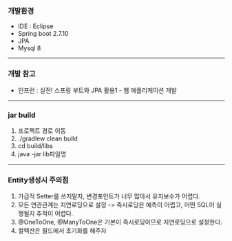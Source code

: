 ### 개발환경
    
+   IDE : Eclipse
+   Spring boot 2.7.10
+   JPA
+   Mysql 8

------------
### 개발 참고
    
+   인프런 : 실전! 스프링 부트와 JPA 활용1 - 웹 애플리케이션 개발

------------
### jar build
1.  프로젝트 경로 이동
2.  ./gradlew clean build
3.  cd build/libs
4.  java -jar lib파일명

------------
### Entity생성시 주의점
1.  가급적 Setter를 쓰지말자, 변경포인트가 너무 많아서 유지보수가 어렵다.
2.  모든 연관관계는 지연로딩으로 설정 -> 즉시로딩은 예측이 어렵고, 어떤 SQL이 실행될지 추적이 어렵다.
3.  @OneToOne, @ManyToOne은 기본이 즉시로딩이므로 지연로딩으로 설정한다.
4.  컬렉션은 필드에서 초기화를 해주자
